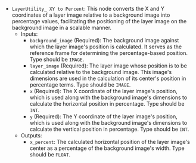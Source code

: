- `LayerUtility_ XY to Percent`: This node converts the X and Y coordinates of a layer image relative to a background image into percentage values, facilitating the positioning of the layer image on the background image in a scalable manner.
    - Inputs:
        - `background_image` (Required): The background image against which the layer image's position is calculated. It serves as the reference frame for determining the percentage-based position. Type should be `IMAGE`.
        - `layer_image` (Required): The layer image whose position is to be calculated relative to the background image. This image's dimensions are used in the calculation of its center's position in percentage terms. Type should be `IMAGE`.
        - `x` (Required): The X coordinate of the layer image's position, which is used along with the background image's dimensions to calculate the horizontal position in percentage. Type should be `INT`.
        - `y` (Required): The Y coordinate of the layer image's position, which is used along with the background image's dimensions to calculate the vertical position in percentage. Type should be `INT`.
    - Outputs:
        - `x_percent`: The calculated horizontal position of the layer image's center as a percentage of the background image's width. Type should be `FLOAT`.
